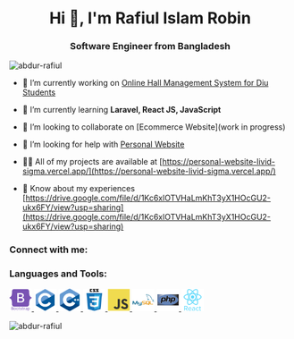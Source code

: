 <h1 align="center">Hi 👋, I'm Rafiul Islam Robin</h1>
<h3 align="center">Software Engineer from Bangladesh</h3>

<p align="left"> <img src="https://komarev.com/ghpvc/?username=abdur-rafiul&label=Profile%20views&color=0e75b6&style=flat" alt="abdur-rafiul" /> </p>

- 🔭 I’m currently working on [Online Hall Management System for Diu Students](diu.engineerrafiul.com)

- 🌱 I’m currently learning **Laravel, React JS, JavaScript**

- 👯 I’m looking to collaborate on [Ecommerce Website](work in progress)

- 🤝 I’m looking for help with [Personal Website](https://personal-website-livid-sigma.vercel.app/)

- 👨‍💻 All of my projects are available at [https://personal-website-livid-sigma.vercel.app/](https://personal-website-livid-sigma.vercel.app/)

- 📄 Know about my experiences [https://drive.google.com/file/d/1Kc6xlOTVHaLmKhT3yX1HOcGU2-ukx6FY/view?usp=sharing](https://drive.google.com/file/d/1Kc6xlOTVHaLmKhT3yX1HOcGU2-ukx6FY/view?usp=sharing)

<h3 align="left">Connect with me:</h3>
<p align="left">
</p>

<h3 align="left">Languages and Tools:</h3>
<p align="left"> <a href="https://getbootstrap.com" target="_blank" rel="noreferrer"> <img src="https://raw.githubusercontent.com/devicons/devicon/master/icons/bootstrap/bootstrap-plain-wordmark.svg" alt="bootstrap" width="40" height="40"/> </a> <a href="https://www.cprogramming.com/" target="_blank" rel="noreferrer"> <img src="https://raw.githubusercontent.com/devicons/devicon/master/icons/c/c-original.svg" alt="c" width="40" height="40"/> </a> <a href="https://www.w3schools.com/cpp/" target="_blank" rel="noreferrer"> <img src="https://raw.githubusercontent.com/devicons/devicon/master/icons/cplusplus/cplusplus-original.svg" alt="cplusplus" width="40" height="40"/> </a> <a href="https://www.w3schools.com/css/" target="_blank" rel="noreferrer"> <img src="https://raw.githubusercontent.com/devicons/devicon/master/icons/css3/css3-original-wordmark.svg" alt="css3" width="40" height="40"/> </a> <a href="https://developer.mozilla.org/en-US/docs/Web/JavaScript" target="_blank" rel="noreferrer"> <img src="https://raw.githubusercontent.com/devicons/devicon/master/icons/javascript/javascript-original.svg" alt="javascript" width="40" height="40"/> </a> <a href="https://www.mysql.com/" target="_blank" rel="noreferrer"> <img src="https://raw.githubusercontent.com/devicons/devicon/master/icons/mysql/mysql-original-wordmark.svg" alt="mysql" width="40" height="40"/> </a> <a href="https://www.php.net" target="_blank" rel="noreferrer"> <img src="https://raw.githubusercontent.com/devicons/devicon/master/icons/php/php-original.svg" alt="php" width="40" height="40"/> </a> <a href="https://reactjs.org/" target="_blank" rel="noreferrer"> <img src="https://raw.githubusercontent.com/devicons/devicon/master/icons/react/react-original-wordmark.svg" alt="react" width="40" height="40"/> </a> </p>

<p><img align="center" src="https://github-readme-stats.vercel.app/api/top-langs?username=abdur-rafiul&show_icons=true&locale=en&layout=compact" alt="abdur-rafiul" /></p>

